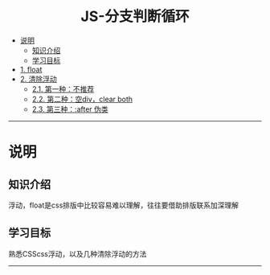 <h1 style="text-align:center">JS-分支判断循环</h1>

<!-- toc orderedList:0 depthFrom:1 depthTo:6 -->

- [说明](#说明)
	- [知识介绍](#知识介绍)
	- [学习目标](#学习目标)
- [1. float](#1-float)
- [2. 清除浮动](#2-清除浮动)
	- [2.1. 第一种：不推荐](#21-第一种不推荐)
	- [2.2. 第二种：空div，clear both](#22-第二种空divclear-both)
	- [2.3. 第三种：:after 伪类](#23-第三种after-伪类)

<!-- tocstop -->

---

# 说明
## 知识介绍

浮动，float是css排版中比较容易难以理解，往往要借助排版联系加深理解

## 学习目标

熟悉CSScss浮动，以及几种清除浮动的方法

---